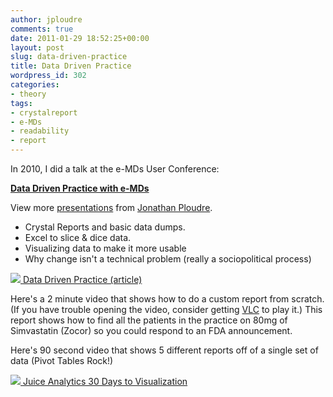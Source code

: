 ```yaml
---
author: jploudre
comments: true
date: 2011-01-29 18:52:25+00:00
layout: post
slug: data-driven-practice
title: Data Driven Practice
wordpress_id: 302
categories:
- theory
tags:
- crystalreport
- e-MDs
- readability
- report
---
```


In 2010, I did a talk at the e-MDs User Conference:



**[Data Driven Practice with e-MDs](http://www.slideshare.net/jploudre/data-driven-practice-with-emds)**

View more [presentations](http://www.slideshare.net/) from [Jonathan Ploudre](http://www.slideshare.net/jploudre).



* Crystal Reports and basic data dumps.
* Excel to slice & dice data.
* Visualizing data to make it more usable
* Why change isn't a technical problem (really a sociopolitical process)

[]()
[![](http://unchart.com/wp-content/uploads/2011/01/57-download.png) Data Driven Practice (article)](http://unchart.com/wp-content/uploads/2011/01/Data-Driven-Practice-NEUC.pdf "Data Driven Practice")

Here's a 2 minute video that shows how to do a custom report from scratch. (If you have trouble opening the video, consider getting [VLC](http://www.videolan.org/) to play it.) This report shows how to find all the patients in the practice on 80mg of Simvastatin (Zocor) so you could respond to an FDA announcement.



Here's 90 second video that shows 5 different reports off of a single set of data (Pivot Tables Rock!)



[![](http://unchart.com/wp-content/uploads/2011/01/57-download.png)  Juice Analytics 30 Days to Visualization](http://unchart.com/wp-content/uploads/2011/01/Juice30Days.pdf)

